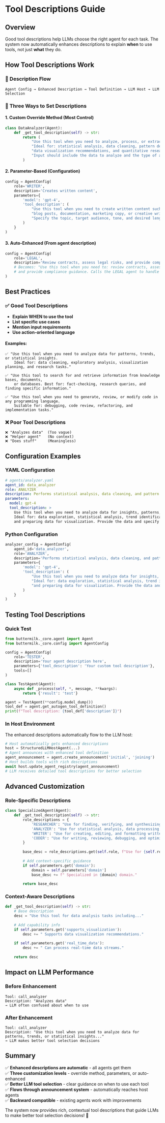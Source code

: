 # Tool Descriptions Guide

## Overview

Good tool descriptions help LLMs choose the right agent for each task. The system now automatically enhances descriptions to explain **when** to use tools, not just **what** they do.

## How Tool Descriptions Work

### 🔄 Description Flow
```
Agent Config → Enhanced Description → Tool Definition → LLM Host → LLM Selection
```

### 🎯 Three Ways to Set Descriptions

#### 1. **Custom Override Method** (Most Control)
```python
class DataAnalyzer(Agent):
    def _get_tool_description(self) -> str:
        return (
            "Use this tool when you need to analyze, process, or extract insights from data. "
            "Ideal for: statistical analysis, data cleaning, pattern detection, trend identification, "
            "data visualization recommendations, and quantitative research tasks. "
            "Input should include the data to analyze and the type of analysis required."
        )
```

#### 2. **Parameter-Based** (Configuration)
```python
config = AgentConfig(
    role='WRITER',
    description='Creates written content',
    parameters={
        'model': 'gpt-4',
        'tool_description': (
            "Use this tool when you need to create written content such as articles, "
            "blog posts, documentation, marketing copy, or creative writing. "
            "Specify the topic, target audience, tone, and desired length."
        )
    }
)
```

#### 3. **Auto-Enhanced** (From agent description)
```python
config = AgentConfig(
    role='LEGAL',
    description='Review contracts, assess legal risks, and provide compliance guidance',
    # Becomes: "Use this tool when you need to: review contracts, assess legal risks, 
    # and provide compliance guidance. Calls the LEGAL agent to handle legal-specific tasks."
)
```

## Best Practices

### ✅ Good Tool Descriptions
- **Explain WHEN to use the tool**
- **List specific use cases**
- **Mention input requirements**
- **Use action-oriented language**

#### Examples:
```
✅ "Use this tool when you need to analyze data for patterns, trends, or statistical insights. 
    Ideal for: data cleaning, exploratory analysis, visualization planning, and research tasks."

✅ "Use this tool to search for and retrieve information from knowledge bases, documents, 
    or databases. Best for: fact-checking, research queries, and finding specific information."

✅ "Use this tool when you need to generate, review, or modify code in any programming language. 
    Suitable for: debugging, code review, refactoring, and implementation tasks."
```

### ❌ Poor Tool Descriptions
```
❌ "Analyzes data"  (Too vague)
❌ "Helper agent"   (No context)
❌ "Does stuff"     (Meaningless)
```

## Configuration Examples

### YAML Configuration
```yaml
# agents/analyzer.yaml
agent_id: data_analyzer
role: ANALYZER
description: Performs statistical analysis, data cleaning, and pattern detection
parameters:
  model: gpt-4
  tool_description: >
    Use this tool when you need to analyze data for insights, patterns, or statistical information.
    Ideal for: data exploration, statistical analysis, trend identification, data quality assessment,
    and preparing data for visualization. Provide the data and specify the type of analysis needed.
```

### Python Configuration
```python
analyzer_config = AgentConfig(
    agent_id='data_analyzer',
    role='ANALYZER',
    description='Performs statistical analysis, data cleaning, and pattern detection',
    parameters={
        'model': 'gpt-4',
        'tool_description': (
            "Use this tool when you need to analyze data for insights, patterns, or statistical information. "
            "Ideal for: data exploration, statistical analysis, trend identification, data quality assessment, "
            "and preparing data for visualization. Provide the data and specify the type of analysis needed."
        )
    }
)
```

## Testing Tool Descriptions

### Quick Test
```python
from buttermilk._core.agent import Agent
from buttermilk._core.config import AgentConfig

config = AgentConfig(
    role='TESTER',
    description='Your agent description here',
    parameters={'tool_description': 'Your custom tool description'},
    tools=[]
)

class TestAgent(Agent):
    async def _process(self, *, message, **kwargs):
        return {'result': 'test'}

agent = TestAgent(**config.model_dump())
tool_def = agent.get_autogen_tool_definition()
print(f"Tool description: {tool_def['description']}")
```

### In Host Environment
The enhanced descriptions automatically flow to the LLM host:
```python
# Host automatically gets enhanced descriptions
host = StructuredLLMHostAgent(...)
# Agent announces with enhanced tool definition
agent_announcement = agent.create_announcement('initial', 'joining')
# Host builds tools with rich descriptions
await host.update_agent_registry(agent_announcement)
# LLM receives detailed tool descriptions for better selection
```

## Advanced Customization

### Role-Specific Descriptions
```python
class SpecializedAgent(Agent):
    def _get_tool_description(self) -> str:
        role_descriptions = {
            'RESEARCHER': "Use for finding, verifying, and synthesizing information from multiple sources...",
            'ANALYZER': "Use for statistical analysis, data processing, and extracting insights...",
            'WRITER': "Use for creating, editing, and formatting written content...",
            'CODER': "Use for writing, reviewing, debugging, and optimizing code..."
        }
        
        base_desc = role_descriptions.get(self.role, f"Use for {self.role.lower()}-related tasks")
        
        # Add context-specific guidance
        if self.parameters.get('domain'):
            domain = self.parameters['domain']
            base_desc += f" Specialized in {domain} domain."
            
        return base_desc
```

### Context-Aware Descriptions
```python
def _get_tool_description(self) -> str:
    # Base description
    desc = "Use this tool for data analysis tasks including..."
    
    # Add capability info
    if self.parameters.get('supports_visualization'):
        desc += " Supports data visualization recommendations."
    
    if self.parameters.get('real_time_data'):
        desc += " Can process real-time data streams."
        
    return desc
```

## Impact on LLM Performance

### Before Enhancement
```
Tool: call_analyzer
Description: "Analyzes data"
→ LLM often confused about when to use
```

### After Enhancement  
```
Tool: call_analyzer  
Description: "Use this tool when you need to analyze data for patterns, trends, or statistical insights..."
→ LLM makes better tool selection decisions
```

## Summary

✅ **Enhanced descriptions are automatic** - all agents get them  
✅ **Three customization levels** - override method, parameters, or auto-enhanced  
✅ **Better LLM tool selection** - clear guidance on when to use each tool  
✅ **Flows through announcement system** - automatically reaches host agents  
✅ **Backward compatible** - existing agents work with improvements  

The system now provides rich, contextual tool descriptions that guide LLMs to make better tool selection decisions! 🎯